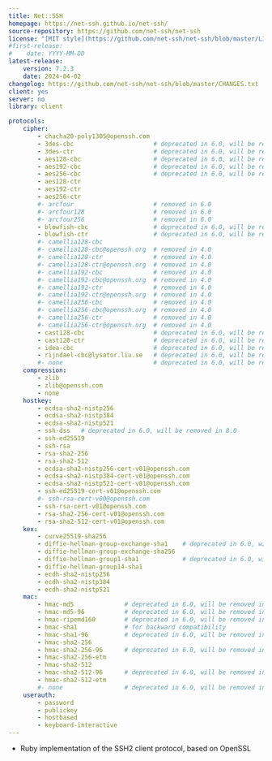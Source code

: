 ```yaml
---
title: Net::SSH
homepage: https://net-ssh.github.io/net-ssh/
source-repository: https://github.com/net-ssh/net-ssh
license: "[MIT style](https://github.com/net-ssh/net-ssh/blob/master/LICENSE.txt)"
#first-release:
#    date: YYYY-MM-DD
latest-release:
    version: 7.2.3
    date: 2024-04-02
changelog: https://github.com/net-ssh/net-ssh/blob/master/CHANGES.txt
client: yes
server: no
library: client

protocols:
    cipher:
        - chacha20-poly1305@openssh.com
        - 3des-cbc                      # deprecated in 6.0, will be removed in 8.0
        - 3des-ctr                      # deprecated in 6.0, will be removed in 8.0
        - aes128-cbc                    # deprecated in 6.0, will be removed in 8.0
        - aes192-cbc                    # deprecated in 6.0, will be removed in 8.0
        - aes256-cbc                    # deprecated in 6.0, will be removed in 8.0
        - aes128-ctr
        - aes192-ctr
        - aes256-ctr
        #- arcfour                      # removed in 6.0
        #- arcfour128                   # removed in 6.0
        #- arcfour256                   # removed in 6.0
        - blowfish-cbc                  # deprecated in 6.0, will be removed in 8.0
        - blowfish-ctr                  # deprecated in 6.0, will be removed in 8.0
        #- camellia128-cbc
        #- camellia128-cbc@openssh.org  # removed in 4.0
        #- camellia128-ctr              # removed in 4.0
        #- camellia128-ctr@openssh.org  # removed in 4.0
        #- camellia192-cbc              # removed in 4.0
        #- camellia192-cbc@openssh.org  # removed in 4.0
        #- camellia192-ctr              # removed in 4.0
        #- camellia192-ctr@openssh.org  # removed in 4.0
        #- camellia256-cbc              # removed in 4.0
        #- camellia256-cbc@openssh.org  # removed in 4.0
        #- camellia256-ctr              # removed in 4.0
        #- camellia256-ctr@openssh.org  # removed in 4.0
        - cast128-cbc                   # deprecated in 6.0, will be removed in 8.0
        - cast128-ctr                   # deprecated in 6.0, will be removed in 8.0
        - idea-cbc                      # deprecated in 6.0, will be removed in 8.0
        - rijndael-cbc@lysator.liu.se   # deprecated in 6.0, will be removed in 8.0
        #- none                         # deprecated in 6.0, will be removed in 8.0
    compression:
        - zlib
        - zlib@openssh.com
        - none
    hostkey:
        - ecdsa-sha2-nistp256
        - ecdsa-sha2-nistp384
        - ecdsa-sha2-nistp521
        - ssh-dss   # deprecated in 6.0, will be removed in 8.0
        - ssh-ed25519
        - ssh-rsa
        - rsa-sha2-256
        - rsa-sha2-512
        - ecdsa-sha2-nistp256-cert-v01@openssh.com
        - ecdsa-sha2-nistp384-cert-v01@openssh.com
        - ecdsa-sha2-nistp521-cert-v01@openssh.com
        - ssh-ed25519-cert-v01@openssh.com
        #- ssh-rsa-cert-v00@openssh.com
        - ssh-rsa-cert-v01@openssh.com
        - rsa-sha2-256-cert-v01@openssh.com
        - rsa-sha2-512-cert-v01@openssh.com
    kex:
        - curve25519-sha256
        - diffie-hellman-group-exchange-sha1    # deprecated in 6.0, will be removed in 8.0
        - diffie-hellman-group-exchange-sha256
        - diffie-hellman-group1-sha1            # deprecated in 6.0, will be removed in 8.0
        - diffie-hellman-group14-sha1
        - ecdh-sha2-nistp256
        - ecdh-sha2-nistp384
        - ecdh-sha2-nistp521
    mac:
        - hmac-md5              # deprecated in 6.0, will be removed in 8.0
        - hmac-md5-96           # deprecated in 6.0, will be removed in 8.0
        - hmac-ripemd160        # deprecated in 6.0, will be removed in 8.0
        - hmac-sha1             # for backward compatibility
        - hmac-sha1-96          # deprecated in 6.0, will be removed in 8.0
        - hmac-sha2-256
        - hmac-sha2-256-96      # deprecated in 6.0, will be removed in 8.0
        - hmac-sha2-256-etm
        - hmac-sha2-512
        - hmac-sha2-512-96      # deprecated in 6.0, will be removed in 8.0
        - hmac-sha2-512-etm
        #- none                 # deprecated in 6.0, will be removed in 8.0
    userauth:
        - password
        - publickey
        - hostbased
        - keyboard-interactive
---
```

* Ruby implementation of the SSH2 client protocol, based on OpenSSL
